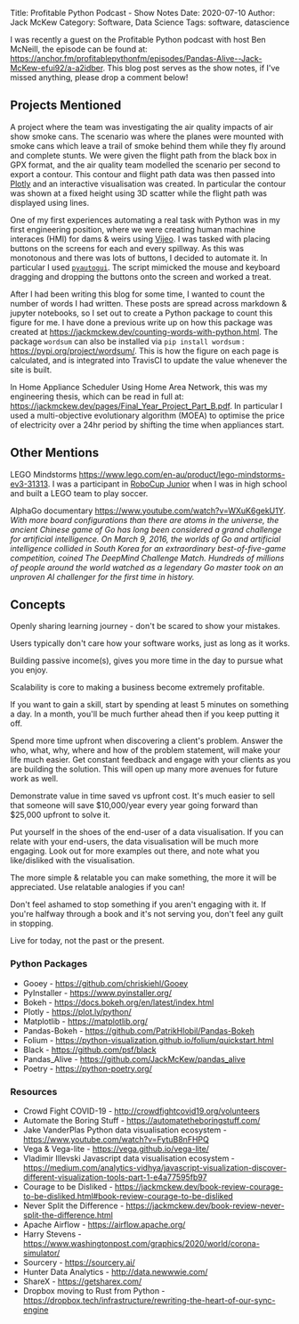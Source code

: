 Title: Profitable Python Podcast - Show Notes
Date: 2020-07-10
Author: Jack McKew
Category: Software, Data Science
Tags: software, datascience

I was recently a guest on the Profitable Python podcast with host Ben McNeill, the episode can be found at: <https://anchor.fm/profitablepythonfm/episodes/Pandas-Alive--Jack-McKew-efui92/a-a2idber>. This blog post serves as the show notes, if I've missed anything, please drop a comment below!

## Projects Mentioned

A project where the team was investigating the air quality impacts of air show smoke cans. The scenario was where the planes were mounted with smoke cans which leave a trail of smoke behind them while they fly around and complete stunts. We were given the flight path from the black box in GPX format, and the air quality team modelled the scenario per second to export a contour. This contour and flight path data was then passed into [Plotly](https://plotly.com/) and an interactive visualisation was created. In particular the contour was shown at a fixed height using 3D scatter while the flight path was displayed using lines.

One of my first experiences automating a real task with Python was in my first engineering position, where we were creating human machine interaces (HMI) for dams & weirs using [Vijeo](https://www.se.com/ww/en/product-range/1054-vijeo-designer/). I was tasked with placing buttons on the screens for each and every spillway. As this was monotonous and there was lots of buttons, I decided to automate it. In particular I used [`pyautogui`](https://pyautogui.readthedocs.io/en/latest/). The script mimicked the mouse and keyboard dragging and dropping the buttons onto the screen and worked a treat.

After I had been writing this blog for some time, I wanted to count the number of words I had written. These posts are spread across markdown & jupyter notebooks, so I set out to create a Python package to count this figure for me. I have done a previous write up on how this package was created at <https://jackmckew.dev/counting-words-with-python.html>. The package `wordsum` can also be installed via `pip install wordsum` : <https://pypi.org/project/wordsum/>. This is how the figure on each page is calculated, and is integrated into TravisCI to update the value whenever the site is built.

In Home Appliance Scheduler Using Home Area Network, this was my engineering thesis, which can be read in full at: <https://jackmckew.dev/pages/Final_Year_Project_Part_B.pdf>. In particular I used a multi-objective evolutionary algorithm (MOEA) to optimise the price of electricity over a 24hr period by shifting the time when appliances start.

## Other Mentions

LEGO Mindstorms <https://www.lego.com/en-au/product/lego-mindstorms-ev3-31313>. I was a participant in [RoboCup Junior](https://www.robocupjunior.org.au/) when I was in high school and built a LEGO team to play soccer.

AlphaGo documentary <https://www.youtube.com/watch?v=WXuK6gekU1Y>. *With more board configurations than there are atoms in the universe, the ancient Chinese game of Go has long been considered a grand challenge for artificial intelligence. On March 9, 2016, the worlds of Go and artificial intelligence collided in South Korea for an extraordinary best-of-five-game competition, coined The DeepMind Challenge Match. Hundreds of millions of people around the world watched as a legendary Go master took on an unproven AI challenger for the first time in history.*

## Concepts

Openly sharing learning journey - don't be scared to show your mistakes.

Users typically don't care how your software works, just as long as it works.

Building passive income(s), gives you more time in the day to pursue what you enjoy.

Scalability is core to making a business become extremely profitable.

If you want to gain a skill, start by spending at least 5 minutes on something a day. In a month, you'll be much further ahead then if you keep putting it off.

Spend more time upfront when discovering a client's problem. Answer the who, what, why, where and how of the problem statement, will make your life much easier. Get constant feedback and engage with your clients as you are building the solution. This will open up many more avenues for future work as well.

Demonstrate value in time saved vs upfront cost. It's much easier to sell that someone will save $10,000/year every year going forward than $25,000 upfront to solve it.

Put yourself in the shoes of the end-user of a data visualisation. If you can relate with your end-users, the data visualisation will be much more engaging. Look out for more examples out there, and note what you like/disliked with the visualisation.

The more simple & relatable you can make something, the more it will be appreciated. Use relatable analogies if you can!

Don't feel ashamed to stop something if you aren't engaging with it. If you're halfway through a book and it's not serving you, don't feel any guilt in stopping.

Live for today, not the past or the present.

### Python Packages

- Gooey - <https://github.com/chriskiehl/Gooey>
- PyInstaller - <https://www.pyinstaller.org/>
- Bokeh - <https://docs.bokeh.org/en/latest/index.html>
- Plotly - <https://plot.ly/python/>
- Matplotlib - <https://matplotlib.org/>
- Pandas-Bokeh - <https://github.com/PatrikHlobil/Pandas-Bokeh>
- Folium - <https://python-visualization.github.io/folium/quickstart.html>
- Black - <https://github.com/psf/black>
- Pandas_Alive - <https://github.com/JackMcKew/pandas_alive>
- Poetry - <https://python-poetry.org/>

### Resources

- Crowd Fight COVID-19 - <http://crowdfightcovid19.org/volunteers>
- Automate the Boring Stuff - <https://automatetheboringstuff.com/>
- Jake VanderPlas Python data visualisation ecosystem - <https://www.youtube.com/watch?v=FytuB8nFHPQ>
- Vega & Vega-lite - <https://vega.github.io/vega-lite/>
- Vladimir Illevski Javascript data visualisation ecosystem - <https://medium.com/analytics-vidhya/javascript-visualization-discover-different-visualization-tools-part-1-e4a77595fb97>
- Courage to be Disliked - <https://jackmckew.dev/book-review-courage-to-be-disliked.html#book-review-courage-to-be-disliked>
- Never Split the Difference - <https://jackmckew.dev/book-review-never-split-the-difference.html>
- Apache Airflow - <https://airflow.apache.org/>
- Harry Stevens - <https://www.washingtonpost.com/graphics/2020/world/corona-simulator/>
- Sourcery - <https://sourcery.ai/>
- Hunter Data Analytics - <http://data.newwwie.com/>
- ShareX - <https://getsharex.com/>
- Dropbox moving to Rust from Python - <https://dropbox.tech/infrastructure/rewriting-the-heart-of-our-sync-engine>